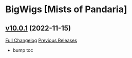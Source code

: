 # BigWigs [Mists of Pandaria]

## [v10.0.1](https://github.com/BigWigsMods/BigWigs_MistsOfPandaria/tree/v10.0.1) (2022-11-15)
[Full Changelog](https://github.com/BigWigsMods/BigWigs_MistsOfPandaria/compare/v10.0.0...v10.0.1) [Previous Releases](https://github.com/BigWigsMods/BigWigs_MistsOfPandaria/releases)

- bump toc  
